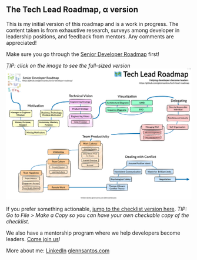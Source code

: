 ## The Tech Lead Roadmap, α version

This is my initial version of this roadmap and is a work in progress. The content taken is from exhaustive research, surveys among developer in leadership positions, and feedback from mentors. Any comments are appreciated!

Make sure you go through the [Senior Developer Roadmap](https://github.com/glennsantos/senior-developer-roadmap/) first!

_TIP: click on the image to see the full-sized version_
[![](/TechLeadRoadmap.png "Tech Lead Roadmap")](https://raw.githubusercontent.com/glennsantos/tech-lead-roadmap/master/TechLeadRoadmap.png)

If you prefer something actionable, [jump to the checklist version here](https://docs.google.com/document/d/1Spv2mdzB5eEvHuCr5CY2XZZ2T-PxahMMa9RC6VVb4BA/edit). _TIP: Go to File > Make a Copy so you can have your own checkable copy of the checklist._

We also have a mentorship program where we help developers become leaders. [Come join us](https://tally.so/r/3leK5w)!

More about me:
[LinkedIn](https://www.linkedin.com/in/glennsantos/)
[glennsantos.com](https://glennsantos.com)